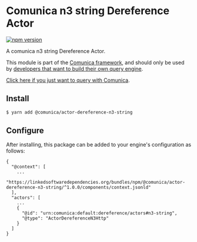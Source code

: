 # Comunica n3 string Dereference Actor

[![npm version](https://badge.fury.io/js/%40comunica%2Factor-dereference-constant-hylar-rdfs.svg)](https://www.npmjs.com/package/@comunica/actor-dereference-constant-hylar-rdfs)

A comunica n3 string Dereference Actor.

This module is part of the [Comunica framework](https://github.com/comunica/comunica),
and should only be used by [developers that want to build their own query engine](https://comunica.dev/docs/modify/).

[Click here if you just want to query with Comunica](https://comunica.dev/docs/query/).

## Install

```bash
$ yarn add @comunica/actor-dereference-n3-string
```

## Configure

After installing, this package can be added to your engine's configuration as follows:
```text
{
  "@context": [
    ...
    "https://linkedsoftwaredependencies.org/bundles/npm/@comunica/actor-dereference-n3-string/^1.0.0/components/context.jsonld"  
  ],
  "actors": [
    ...
    {
      "@id": "urn:comunica:default:dereference/actors#n3-string",
      "@type": "ActorDereferenceN3Http"
    }
  ]
}
```

